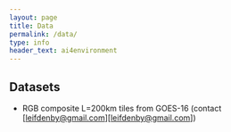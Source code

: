 ```yaml
---
layout: page
title: Data
permalink: /data/
type: info
header_text: ai4environment
---
```


## Datasets

- RGB composite L=200km tiles from GOES-16 (contact
  [leifdenby@gmail.com][leifdenby@gmail.com])
